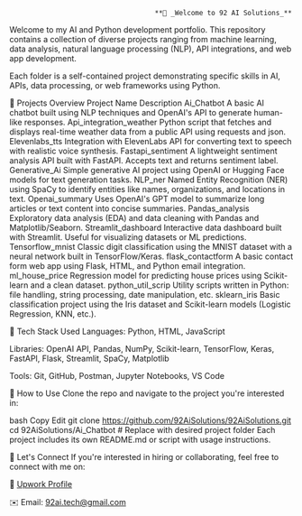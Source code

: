                                         **🚀 _Welcome to 92 AI Solutions_**
Welcome to my AI and Python development portfolio. This repository contains a collection of diverse projects ranging from machine learning, data analysis, natural language processing (NLP), API integrations, and web app development.

Each folder is a self-contained project demonstrating specific skills in AI, APIs, data processing, or web frameworks using Python.

📁 Projects Overview
Project Name	Description
Ai_Chatbot	A basic AI chatbot built using NLP techniques and OpenAI's API to generate human-like responses.
Api_integration_weather	Python script that fetches and displays real-time weather data from a public API using requests and json.
Elevenlabs_tts	Integration with ElevenLabs API for converting text to speech with realistic voice synthesis.
Fastapi_sentiment	A lightweight sentiment analysis API built with FastAPI. Accepts text and returns sentiment label.
Generative_Ai	Simple generative AI project using OpenAI or Hugging Face models for text generation tasks.
NLP_ner	Named Entity Recognition (NER) using SpaCy to identify entities like names, organizations, and locations in text.
Openai_summary	Uses OpenAI's GPT model to summarize long articles or text content into concise summaries.
Pandas_analysis	Exploratory data analysis (EDA) and data cleaning with Pandas and Matplotlib/Seaborn.
Streamlit_dashboard	Interactive data dashboard built with Streamlit. Useful for visualizing datasets or ML predictions.
Tensorflow_mnist	Classic digit classification using the MNIST dataset with a neural network built in TensorFlow/Keras.
flask_contactform	A basic contact form web app using Flask, HTML, and Python email integration.
ml_house_price	Regression model for predicting house prices using Scikit-learn and a clean dataset.
python_util_scrip	Utility scripts written in Python: file handling, string processing, date manipulation, etc.
sklearn_iris	Basic classification project using the Iris dataset and Scikit-learn models (Logistic Regression, KNN, etc.).

🧰 Tech Stack Used
Languages: Python, HTML, JavaScript

Libraries: OpenAI API, Pandas, NumPy, Scikit-learn, TensorFlow, Keras, FastAPI, Flask, Streamlit, SpaCy, Matplotlib

Tools: Git, GitHub, Postman, Jupyter Notebooks, VS Code

📌 How to Use
Clone the repo and navigate to the project you're interested in:

bash
Copy
Edit
git clone https://github.com/92AiSolutions/92AiSolutions.git
cd 92AiSolutions/Ai_Chatbot  # Replace with desired project folder
Each project includes its own README.md or script with usage instructions.

🤝 Let's Connect
If you're interested in hiring or collaborating, feel free to connect with me on:

🔗 [Upwork Profile](https://upwork.com/freelancers/~0125c21a4210550e81)

✉️ Email: 92ai.tech@gmail.com
